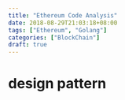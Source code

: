 ```yaml
---
title: "Ethereum Code Analysis"
date: 2018-08-29T21:03:18+08:00
tags: ["Ethereum", "Golang"]
categories: ["BlockChain"]
draft: true
---
```


# design pattern
